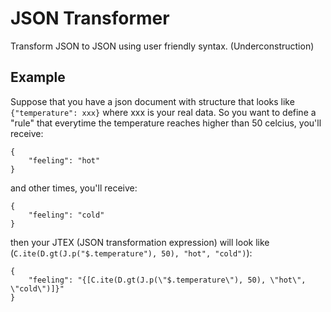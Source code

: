 # JSON Transformer
Transform JSON to JSON using user friendly syntax.
(Underconstruction)
## Example
Suppose that you have a json document with structure that looks like `{"temperature": xxx}` where xxx is your real data.
So you want to define a "rule" that everytime the temperature reaches higher than 50 celcius, you'll receive:
```
{
    "feeling": "hot"
}
```
and other times, you'll receive:
```
{
    "feeling": "cold"
}
```
then your JTEX (JSON transformation expression) will look like (`C.ite(D.gt(J.p("$.temperature"), 50), "hot", "cold")`):
```
{
    "feeling": "{[C.ite(D.gt(J.p(\"$.temperature\"), 50), \"hot\", \"cold\")]}"
}
```
